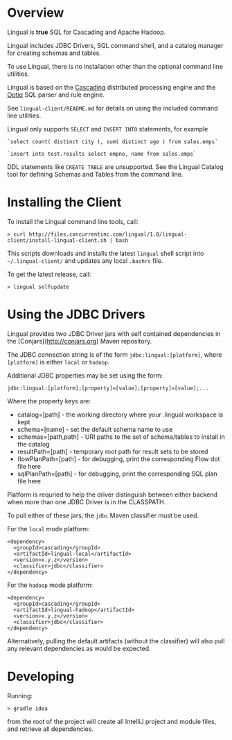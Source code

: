 # Overview

Lingual is __true__ SQL for Cascading and Apache Hadoop.

Lingual includes JDBC Drivers, SQL command shell, and a catalog manager for creating schemas and tables.

To use Lingual, there is no installation other than the optional command line utilities.

Lingual is based on the [Cascading](http://cascading.org) distributed processing engine and
the [Optiq](https://github.com/julianhyde/optiq) SQL parser and rule engine.

See `lingual-client/README.md` for details on using the included command line utilities.

Lingual only supports `SELECT` and `INSERT INTO` statements, for example

    `select count( distinct city ), sum( distinct age ) from sales.emps`

    `insert into test.results select empno, name from sales.emps`

DDL statements like `CREATE TABLE` are unsupported. See the Lingual Catalog tool for defining Schemas and Tables from
the command line.

# Installing the Client

To install the Lingual command line tools, call:

    > curl http://files.concurrentinc.com/lingual/1.0/lingual-client/install-lingual-client.sh | bash

This scripts downloads and installs the latest `lingual` shell script into `~/.lingual-client/` and updates any
local `.bashrc` file.

To get the latest release, call:

    > lingual selfupdate

# Using the JDBC Drivers

Lingual provides two JDBC Driver jars with self contained dependencies in the [Conjars](http://conjars.org] Maven
repository.

The JDBC connection string is of the form `jdbc:lingual:[platform]`, where `[platform]` is either `local` or `hadoop`.

Additional JDBC properties may be set using the form:

    jdbc:lingual:[platform];[property]=[value];[property]=[value];...

Where the property keys are:

 * catalog=[path] - the working directory where your .lingual workspace is kept
 * schema=[name] - set the default schema name to use
 * schemas=[path,path] - URI paths to the set of schema/tables to install in the catalog
 * resultPath=[path] - temporary root path for result sets to be stored
 * flowPlanPath=[path] - for debugging, print the corresponding Flow dot file here
 * sqlPlanPath=[path] - for debugging, print the corresponding SQL plan file here

Platform is requried to help the driver distinguish between either backend when more than one JDBC Driver is in
the CLASSPATH.

To pull either of these jars, the `jdbc` Maven classifier must be used.

For the `local` mode platform:

    <dependency>
      <groupId>cascading</groupId>
      <artifactId>lingual-local</artifactId>
      <version>x.y.z</version>
      <classifier>jdbc</classifier>
    </dependency>

For the `hadoop` mode platform:

    <dependency>
      <groupId>cascading</groupId>
      <artifactId>lingual-hadoop</artifactId>
      <version>x.y.z</version>
      <classifier>jdbc</classifier>
    </dependency>

Alternatively, pulling the default artifacts (without the classifier) will also pull any relevant dependencies as
would be expected.

# Developing

Running:

    > gradle idea

from the root of the project will create all IntelliJ project and module files, and retrieve all dependencies.


